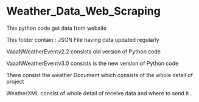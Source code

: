 # Weather_Data_Web_Scraping
This python code get data from website

This folder contain :
   JSON File having data updated regularly 
   
   
   VaaaNWeatherEventv2.2 consists old version of Python code 
   
   
   VaaaNWeatherEventv3.0 consists is the new version of Python code 
   
   
   
   There consist the weather Document which consists of the whole detail of project 
   
   
   WeatherXML consist of whole detail of receive data and where to send it . 
